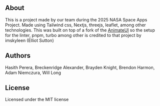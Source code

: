 ## About
This is a project made by our team during the 2025 NASA Space Apps Project. Made using Tailwind css, Nextjs, threejs, leaflet, among other technologies. This was built on top of a fork of the [AnimateUI](https://animate-ui.com/docs) so the setup for the linter, pnpm, turbo among other is credited to that project by imskyleen (Elliot Sutton)

## Authors
Hasith Perera, Breckenridge Alexander, Brayden Knight, Brendon Harmon, Adam Niemczura, Will Long

## License
Licensed under the MIT license
